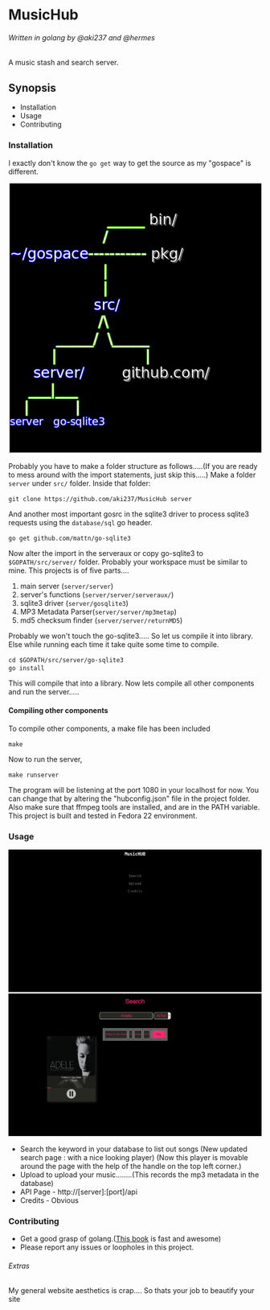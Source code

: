 # MusicHub
###### Written in golang by @aki237 and @hermes
A music stash and search server.
## Synopsis
+ Installation
+ Usage
+ Contributing

### Installation

I exactly don't know the `go get` way to get the source as my "gospace" is different.

![Folder Structure](pics/folder_struct.png)

Probably you have to make a folder structure as follows.....(If you are ready to mess around with the import statements, just skip this.....)
 Make a folder `server` under `src/` folder.
Inside that folder:
```shell
git clone https://github.com/aki237/MusicHub server
```

And another most important gosrc in the sqlite3 driver to process sqlite3 requests using the `database/sql` go header.
```shell
go get github.com/mattn/go-sqlite3
```
Now alter the import in the serveraux or copy go-sqlite3 to `$GOPATH/src/server/` folder. Probably your workspace must be similar to mine.
This projects is of five parts....
1. main server (`server/server`)
2. server's functions (`server/server/serveraux/`)
3. sqlite3 driver (`server/gosqlite3`)
4. MP3 Metadata Parser(`server/server/mp3metap`)
5. md5 checksum finder (`server/server/returnMD5`)

Probably we won't touch the go-sqlite3..... So let us compile it into library. Else while running each time it take quite some time to compile.
```
cd $GOPATH/src/server/go-sqlite3
go install
```
This will compile that into a library.
Now lets compile all other components and run the server.....
#### Compiling other components
To compile other components, a make file has been included
```shell
make
```
Now to run the server,
```shell
make runserver
```
The program will be listening at the port 1080 in your localhost for now. You can change that by altering the "hubconfig.json" file in the project folder.
Also make sure that ffmpeg tools are installed, and are in the PATH variable. This project is built and tested in Fedora 22 environment.

### Usage
![Home Page](pics/homepage.png)
![Search Page](pics/search.png)
+ Search the keyword in your database to list out songs (New updated search page : with a nice looking player)
  (Now this player is movable around the page with the help of the handle on the top left corner.)
+ Upload to upload your music........(This records the mp3 metadata in the database)
+ API Page - http://[server]:[port]/api
+ Credits - Obvious

### Contributing
+ Get a good grasp of golang.([This book](https://www.golang-book.com/) is fast and awesome)
+ Please report any issues or loopholes in this project.


###### Extras
My general website aesthetics is crap.... So thats your job to beautify your site
